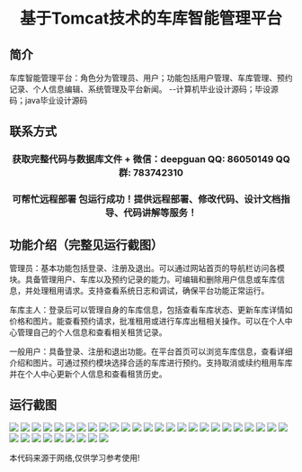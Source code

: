 <p><h1 align="center">基于Tomcat技术的车库智能管理平台</h1></p>

## 简介
车库智能管理平台：角色分为管理员、用户；功能包括用户管理、车库管理、预约记录、个人信息编辑、系统管理及平台新闻。    --计算机毕业设计源码；毕设源码；java毕业设计源码


## 联系方式
<p><h3 align="center">获取完整代码与数据库文件 + 微信：deepguan QQ: 86050149 QQ群: 783742310</h3></p>
<p><h3 align="center">可帮忙远程部署 包运行成功！提供远程部署、修改代码、设计文档指导、代码讲解等服务！</h3></p>

## 功能介绍（完整见运行截图）
管理员：基本功能包括登录、注册及退出。可以通过网站首页的导航栏访问各模块。具备管理用户、车库以及预约记录的能力。可编辑和删除用户信息或车库信息，并处理租用请求。支持查看系统日志和调试，确保平台功能正常运行。

车库主人：登录后可以管理自身的车库信息，包括查看车库状态、更新车库详情如价格和图片。能查看预约请求，批准租用或进行车库出租相关操作。可以在个人中心管理自己的个人信息和查看相关租赁记录。

一般用户：具备登录、注册和退出功能。在平台首页可以浏览车库信息，查看详细介绍和图片。可通过预约模块选择合适的车库进行预约。支持取消或续约租用车库并在个人中心更新个人信息和查看租赁历史。


## 运行截图
![](https://bs-1329754181.cos.ap-shanghai.myqcloud.com/ssm/GarageIntelligentManagementPlatform/img/001.jpg)
![](https://bs-1329754181.cos.ap-shanghai.myqcloud.com/ssm/GarageIntelligentManagementPlatform/img/002.jpg)
![](https://bs-1329754181.cos.ap-shanghai.myqcloud.com/ssm/GarageIntelligentManagementPlatform/img/003.jpg)
![](https://bs-1329754181.cos.ap-shanghai.myqcloud.com/ssm/GarageIntelligentManagementPlatform/img/004.jpg)
![](https://bs-1329754181.cos.ap-shanghai.myqcloud.com/ssm/GarageIntelligentManagementPlatform/img/005.jpg)
![](https://bs-1329754181.cos.ap-shanghai.myqcloud.com/ssm/GarageIntelligentManagementPlatform/img/006.jpg)
![](https://bs-1329754181.cos.ap-shanghai.myqcloud.com/ssm/GarageIntelligentManagementPlatform/img/007.jpg)
![](https://bs-1329754181.cos.ap-shanghai.myqcloud.com/ssm/GarageIntelligentManagementPlatform/img/008.jpg)
![](https://bs-1329754181.cos.ap-shanghai.myqcloud.com/ssm/GarageIntelligentManagementPlatform/img/009.jpg)
![](https://bs-1329754181.cos.ap-shanghai.myqcloud.com/ssm/GarageIntelligentManagementPlatform/img/010.jpg)
![](https://bs-1329754181.cos.ap-shanghai.myqcloud.com/ssm/GarageIntelligentManagementPlatform/img/011.jpg)
![](https://bs-1329754181.cos.ap-shanghai.myqcloud.com/ssm/GarageIntelligentManagementPlatform/img/012.jpg)
![](https://bs-1329754181.cos.ap-shanghai.myqcloud.com/ssm/GarageIntelligentManagementPlatform/img/013.jpg)
![](https://bs-1329754181.cos.ap-shanghai.myqcloud.com/ssm/GarageIntelligentManagementPlatform/img/014.jpg)
![](https://bs-1329754181.cos.ap-shanghai.myqcloud.com/ssm/GarageIntelligentManagementPlatform/img/015.jpg)
![](https://bs-1329754181.cos.ap-shanghai.myqcloud.com/ssm/GarageIntelligentManagementPlatform/img/016.jpg)
![](https://bs-1329754181.cos.ap-shanghai.myqcloud.com/ssm/GarageIntelligentManagementPlatform/img/017.jpg)
![](https://bs-1329754181.cos.ap-shanghai.myqcloud.com/ssm/GarageIntelligentManagementPlatform/img/018.jpg)
![](https://bs-1329754181.cos.ap-shanghai.myqcloud.com/ssm/GarageIntelligentManagementPlatform/img/019.jpg)
![](https://bs-1329754181.cos.ap-shanghai.myqcloud.com/ssm/GarageIntelligentManagementPlatform/img/020.jpg)
![](https://bs-1329754181.cos.ap-shanghai.myqcloud.com/ssm/GarageIntelligentManagementPlatform/img/021.jpg)
![](https://bs-1329754181.cos.ap-shanghai.myqcloud.com/ssm/GarageIntelligentManagementPlatform/img/022.jpg)
![](https://bs-1329754181.cos.ap-shanghai.myqcloud.com/ssm/GarageIntelligentManagementPlatform/img/023.jpg)
![](https://bs-1329754181.cos.ap-shanghai.myqcloud.com/ssm/GarageIntelligentManagementPlatform/img/024.jpg)
![](https://bs-1329754181.cos.ap-shanghai.myqcloud.com/ssm/GarageIntelligentManagementPlatform/img/025.jpg)
![](https://bs-1329754181.cos.ap-shanghai.myqcloud.com/ssm/GarageIntelligentManagementPlatform/img/026.jpg)
![](https://bs-1329754181.cos.ap-shanghai.myqcloud.com/ssm/GarageIntelligentManagementPlatform/img/027.jpg)
![](https://bs-1329754181.cos.ap-shanghai.myqcloud.com/ssm/GarageIntelligentManagementPlatform/img/028.jpg)
![](https://bs-1329754181.cos.ap-shanghai.myqcloud.com/ssm/GarageIntelligentManagementPlatform/img/029.jpg)
![](https://bs-1329754181.cos.ap-shanghai.myqcloud.com/ssm/GarageIntelligentManagementPlatform/img/030.jpg)
![](https://bs-1329754181.cos.ap-shanghai.myqcloud.com/ssm/GarageIntelligentManagementPlatform/img/031.jpg)
![](https://bs-1329754181.cos.ap-shanghai.myqcloud.com/ssm/GarageIntelligentManagementPlatform/img/032.jpg)
![](https://bs-1329754181.cos.ap-shanghai.myqcloud.com/ssm/GarageIntelligentManagementPlatform/img/033.jpg)
![](https://bs-1329754181.cos.ap-shanghai.myqcloud.com/ssm/GarageIntelligentManagementPlatform/img/034.jpg)

<p>本代码来源于网络,仅供学习参考使用!</p>
